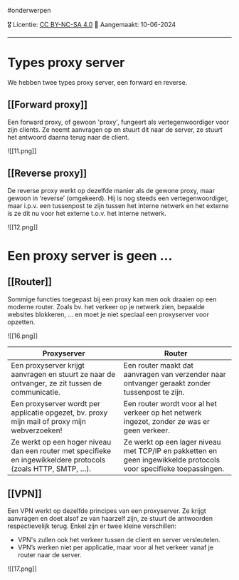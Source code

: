 #onderwerpen 

🎖️ Licentie: [CC BY-NC-SA 4.0](https://creativecommons.org/licenses/by-nc-sa/4.0/)
📅 Aangemaakt: 10-06-2024

---
# Types proxy server
We hebben twee types proxy server, een forward en reverse. 

## [[Forward proxy]]
Een forward proxy, of gewoon 'proxy', fungeert als vertegenwoordiger voor zijn clients. Ze neemt aanvragen op en stuurt dit naar de server, ze stuurt het antwoord daarna terug naar de client.

![[11.png]]

## [[Reverse proxy]]
De reverse proxy werkt op dezelfde manier als de gewone proxy, maar gewoon in ‘reverse’ (omgekeerd). Hij is nog steeds een vertegenwoordiger, maar i.p.v. een tussenpost te zijn tussen het interne netwerk en het externe is ze dit nu voor het externe t.o.v. het interne netwerk.

![[12.png]]

# Een proxy server is geen ...
## [[Router]]
Sommige functies toegepast bij een proxy kan men ook draaien op een moderne router. Zoals bv. het verkeer op je netwerk zien, bepaalde websites blokkeren, … en moet je niet speciaal een proxyserver voor opzetten.

![[16.png]]

| **Proxyserver**                                                                                               | **Router**                                                                                                        |
| ------------------------------------------------------------------------------------------------------------- | ----------------------------------------------------------------------------------------------------------------- |
| Een proxyserver krijgt aanvragen en stuurt ze naar de ontvanger, ze zit tussen de communicatie.               | Een router maakt dat aanvragen van verzender naar ontvanger geraakt zonder tussenpost te zijn.                    |
| Een proxyserver wordt per applicatie opgezet, bv. proxy mijn mail of proxy mijn webverzoeken!                 | Een router wordt voor al het verkeer op het netwerk ingezet, zonder ze was er geen verkeer.                       |
| Ze werkt op een hoger niveau dan een router met specifieke en ingewikkeldere protocols (zoals HTTP, SMTP, …). | Ze werkt op een lager niveau met TCP/IP en pakketten en geen ingewikkelde protocols voor specifieke toepassingen. |

## [[VPN]]
Een VPN werkt op dezelfde principes van een proxyserver. Ze krijgt aanvragen en doet alsof ze van haarzelf zijn, ze stuurt de antwoorden respectievelijk terug. Enkel zijn er twee kleine verschillen:
* VPN's zullen ook het verkeer tussen de client en server versleutelen. 
* VPN’s werken niet per applicatie, maar voor al het verkeer vanaf je router naar de server.

![[17.png]]
